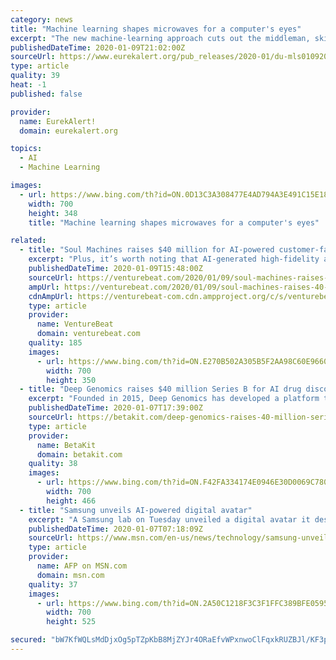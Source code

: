```yaml
---
category: news
title: "Machine learning shapes microwaves for a computer's eyes"
excerpt: "The new machine-learning approach cuts out the middleman, skipping the step of creating an image for analysis by a human and instead analyzes the pure data directly. It also jointly determines optimal hardware settings that reveal the most important data while simultaneously discovering what the most important data actually is. In a proof-of ..."
publishedDateTime: 2020-01-09T21:02:00Z
sourceUrl: https://www.eurekalert.org/pub_releases/2020-01/du-mls010920.php
type: article
quality: 39
heat: -1
published: false

provider:
  name: EurekAlert!
  domain: eurekalert.org

topics:
  - AI
  - Machine Learning

images:
  - url: https://www.bing.com/th?id=ON.0D13C3A308477E4AD794A3E491C15E18
    width: 700
    height: 348
    title: "Machine learning shapes microwaves for a computer's eyes"

related:
  - title: "Soul Machines raises $40 million for AI-powered customer-facing digital avatars"
    excerpt: "Plus, it’s worth noting that AI-generated high-fidelity avatars aren’t exactly the most novel thing on the planet. In November 2018, during China’s annual World Internet Conference, state news agency Xinhua debuted a digital version of anchor Qiu Hao — Xin Xiaohao — capable of reading headlines around the clock. Startup Vue.ai ..."
    publishedDateTime: 2020-01-09T15:48:00Z
    sourceUrl: https://venturebeat.com/2020/01/09/soul-machines-raises-40-million-for-ai-powered-customer-facing-digital-avatars/
    ampUrl: https://venturebeat.com/2020/01/09/soul-machines-raises-40-million-for-ai-powered-customer-facing-digital-avatars/amp/
    cdnAmpUrl: https://venturebeat-com.cdn.ampproject.org/c/s/venturebeat.com/2020/01/09/soul-machines-raises-40-million-for-ai-powered-customer-facing-digital-avatars/amp/
    type: article
    provider:
      name: VentureBeat
      domain: venturebeat.com
    quality: 185
    images:
      - url: https://www.bing.com/th?id=ON.E270B502A305B5F2AA98C60E9660377D
        width: 700
        height: 350
  - title: "Deep Genomics raises $40 million Series B for AI drug discovery platform"
    excerpt: "Founded in 2015, Deep Genomics has developed a platform that uses deep learning-based technology to help geneticists, chemists, and molecular biologists create therapies. Its software system, Saturn, is used to search across 69 billion molecules and pinpoint 1,000 compounds that can be used to alter the composition of cells. Deep Genomics ..."
    publishedDateTime: 2020-01-07T17:39:00Z
    sourceUrl: https://betakit.com/deep-genomics-raises-40-million-series-b-for-ai-drug-discovery-platform/
    type: article
    provider:
      name: BetaKit
      domain: betakit.com
    quality: 38
    images:
      - url: https://www.bing.com/th?id=ON.F42FA334174E0946E30D0069C780D3B9
        width: 700
        height: 466
  - title: "Samsung unveils AI-powered digital avatar"
    excerpt: "A Samsung lab on Tuesday unveiled a digital avatar it described as an AI-powered \"artificial human,\" claiming it is able to \"converse and sympathize\" like real people. The announcement at the opening of the 2020 Consumer Electronics Show in Las Vegas touted a new kind of artificial intelligence called NEON,"
    publishedDateTime: 2020-01-07T07:18:09Z
    sourceUrl: https://www.msn.com/en-us/news/technology/samsung-unveils-ai-powered-digital-avatar/ar-BBYGMUI
    type: article
    provider:
      name: AFP on MSN.com
      domain: msn.com
    quality: 37
    images:
      - url: https://www.bing.com/th?id=ON.2A50C1218F3C3F1FFC389BFE0595640E
        width: 700
        height: 525

secured: "bW7KfWQLsMdDjxOg5pTZpKbB8MjZYJr4ORaEfvWPxnwoClFqxkRUZBJl/KF3pP6nm6YyKyocxYJgV3X4qqQvux3cYcRapo4URiSbRoZtP79cFlI7MfCcU0v8w7cuCvBUu3GVwHdhUCI7EgYcHKYD6/0vKrk6u8in0fMXsIjJN7wRqb5NZWEQFf279cry5bXCxMjJz/bMg3h9y71He4QdebbMiQhz+Jydb2E9d9iGExISLxHvfTZcdW6OssjAPiRzG5lezfkLMghwI4t83+Z2YA==;uk2VsVTFkOtNuj+rKAqNog=="
---
```



